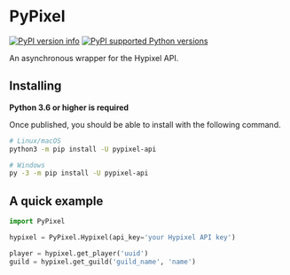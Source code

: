 # PyPixel
[![PyPI version info](https://img.shields.io/pypi/v/pypixel-api.svg)](https://pypi.python.org/pypi/pypixel-api)
[![PyPI supported Python versions](https://img.shields.io/pypi/pyversions/pypixel-api.svg)](https://pypi.python.org/pypi/pypixel-api)


An asynchronous wrapper for the Hypixel API.


## Installing

**Python 3.6 or higher is required**

Once published, you should be able to install with the following command.

```sh
# Linux/macOS
python3 -m pip install -U pypixel-api

# Windows
py -3 -m pip install -U pypixel-api
```

## A quick example
```py
import PyPixel

hypixel = PyPixel.Hypixel(api_key='your Hypixel API key')

player = hypixel.get_player('uuid')
guild = hypixel.get_guild('guild_name', 'name')
```
